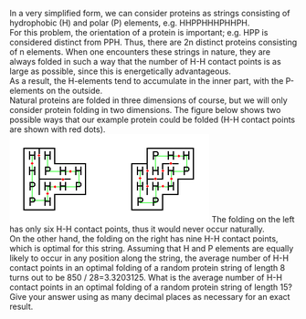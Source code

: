   In a very simplified form, we can consider proteins as strings consisting of hydrophobic (H) and polar (P) elements, e.g. HHPPHHHPHHPH. <br />  For this problem, the orientation of a protein is important; e.g. HPP is considered distinct from PPH. Thus, there are 2n distinct proteins consisting of n elements.    When one encounters these strings in nature, they are always folded in such a way that the number of H-H contact points is as large as possible, since this is energetically advantageous.<br />  As a result, the H-elements tend to accumulate in the inner part, with the P-elements on the outside.<br />  Natural proteins are folded in three dimensions of course, but we will only consider protein folding in two dimensions.    The figure below shows two possible ways that our example protein could be folded (H-H contact points are shown with red dots).    <img src="project/images/p_300_protein.gif" />    The folding on the left has only six H-H contact points, thus it would never occur naturally.<br />  On the other hand, the folding on the right has nine H-H contact points, which is optimal for this string.    Assuming that H and P elements are equally likely to occur in any position along the string, the average number of H-H contact points in an optimal folding of a random protein string of length 8 turns out to be 850&nbsp;/&nbsp;28=3.3203125.    What is the average number of H-H contact points in an optimal folding of a random protein string of length 15?<br />  Give your answer using as many decimal places as necessary for an exact result.  